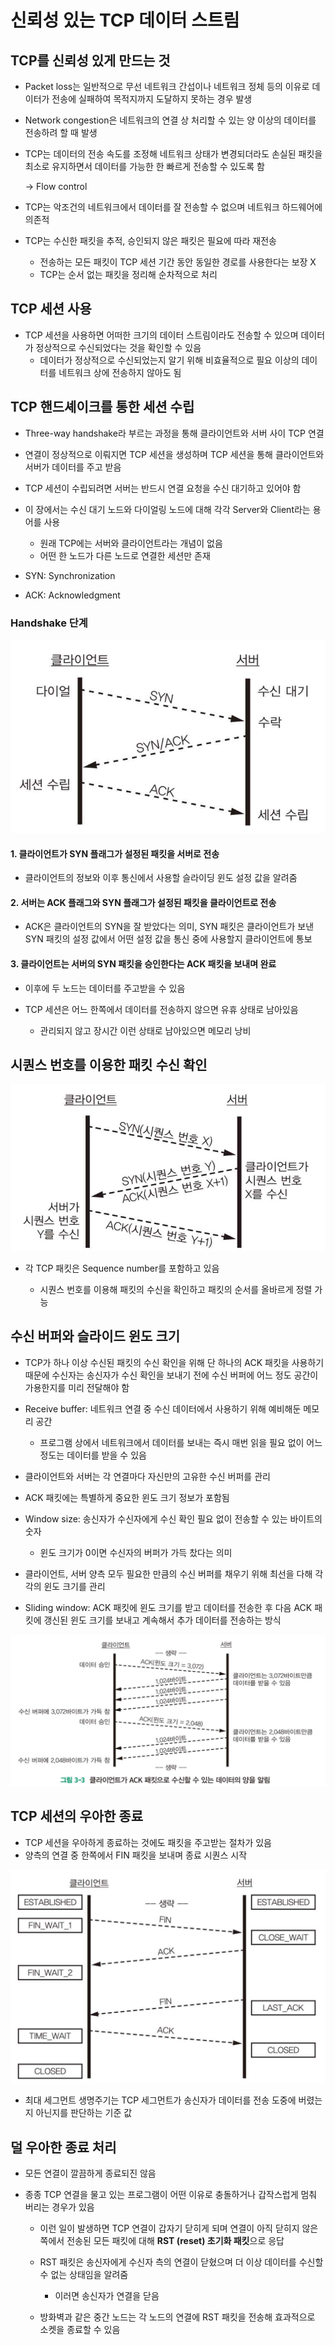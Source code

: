 # 신뢰성 있는 TCP 데이터 스트림

## TCP를 신뢰성 있게 만드는 것

- Packet loss는 일반적으로 무선 네트워크 간섭이나 네트워크 정체 등의 이유로 데이터가 전송에 실패하여 목적지까지 도달하지 못하는 경우 발생
- Network congestion은 네트워크의 연결 상 처리할 수 있는 양 이상의 데이터를 전송하려 할 때 발생
- TCP는 데이터의 전송 속도를 조정해 네트워크 상태가 변경되더라도 손실된 패킷을 최소로 유지하면서 데이터를 가능한 한 빠르게 전송할 수 있도록 함

  → Flow control

- TCP는 악조건의 네트워크에서 데이터를 잘 전송할 수 없으며 네트워크 하드웨어에 의존적
- TCP는 수신한 패킷을 추적, 승인되지 않은 패킷은 필요에 따라 재전송

  - 전송하는 모든 패킷이 TCP 세션 기간 동안 동일한 경로를 사용한다는 보장 X
  - TCP는 순서 없는 패킷을 정리해 순차적으로 처리

## TCP 세션 사용

- TCP 세션을 사용하면 어떠한 크기의 데이터 스트림이라도 전송할 수 있으며 데이터가 정상적으로 수신되었다는 것을 확인할 수 있음
  - 데이터가 정상적으로 수신되었는지 알기 위해 비효율적으로 필요 이상의 데이터를 네트워크 상에 전송하지 않아도 됨

## TCP 핸드셰이크를 통한 세션 수립

- Three-way handshake라 부르는 과정을 통해 클라이언트와 서버 사이 TCP 연결
- 연결이 정상적으로 이뤄지면 TCP 세션을 생성하며 TCP 세션을 통해 클라이언트와 서버가 데이터를 주고 받음
- TCP 세션이 수립되려면 서버는 반드시 연결 요청을 수신 대기하고 있어야 함
- 이 장에서는 수신 대기 노드와 다이얼링 노드에 대해 각각 Server와 Client라는 용어를 사용

  - 원래 TCP에는 서버와 클라이언트라는 개념이 없음
  - 어떤 한 노드가 다른 노드로 연결한 세션만 존재

- SYN: Synchronization
- ACK: Acknowledgment

### Handshake 단계

![Screenshot 2023-08-16 at 23.28.23.png](https://github.com/seungwonbased/TIL/blob/main/Network/assets/Screenshot_2023-08-16_at_23.28.23.png)

#### 1. 클라이언트가 SYN 플래그가 설정된 패킷을 서버로 전송

- 클라이언트의 정보와 이후 통신에서 사용할 슬라이딩 윈도 설정 값을 알려줌

#### 2. 서버는 ACK 플래그와 SYN 플래그가 설정된 패킷을 클라이언트로 전송

- ACK은 클라이언트의 SYN을 잘 받았다는 의미, SYN 패킷은 클라이언트가 보낸 SYN 패킷의 설정 값에서 어떤 설정 값을 통신 중에 사용할지 클라이언트에 통보

#### 3. 클라이언트는 서버의 SYN 패킷을 승인한다는 ACK 패킷을 보내며 완료

- 이후에 두 노드는 데이터를 주고받을 수 있음

- TCP 세션은 어느 한쪽에서 데이터를 전송하지 않으면 유휴 상태로 남아있음

  - 관리되지 않고 장시간 이런 상태로 남아있으면 메모리 낭비

## 시퀀스 번호를 이용한 패킷 수신 확인

![Screenshot 2023-08-16 at 23.28.41.png](https://github.com/seungwonbased/TIL/blob/main/Network/assets/Screenshot_2023-08-16_at_23.28.41.png)

- 각 TCP 패킷은 Sequence number를 포함하고 있음

  - 시퀀스 번호를 이용해 패킷의 수신을 확인하고 패킷의 순서를 올바르게 정렬 가능

## 수신 버퍼와 슬라이드 윈도 크기

- TCP가 하나 이상 수신된 패킷의 수신 확인을 위해 단 하나의 ACK 패킷을 사용하기 때문에 수신자는 송신자가 수신 확인을 보내기 전에 수신 버퍼에 어느 정도 공간이 가용한지를 미리 전달해야 함
- Receive buffer: 네트워크 연결 중 수신 데이터에서 사용하기 위해 예비해둔 메모리 공간

  - 프로그램 상에서 네트워크에서 데이터를 보내는 즉시 매번 읽을 필요 없이 어느 정도는 데이터를 받을 수 있음

- 클라이언트와 서버는 각 연결마다 자신만의 고유한 수신 버퍼를 관리

- ACK 패킷에는 특별하게 중요한 윈도 크기 정보가 포함됨
- Window size: 송신자가 수신자에게 수신 확인 필요 없이 전송할 수 있는 바이트의 숫자

  - 윈도 크기가 0이면 수신자의 버퍼가 가득 찼다는 의미

- 클라이언트, 서버 양측 모두 필요한 만큼의 수신 버퍼를 채우기 위해 최선을 다해 각각의 윈도 크기를 관리
- Sliding window: ACK 패킷에 윈도 크기를 받고 데이터를 전송한 후 다음 ACK 패킷에 갱신된 윈도 크기를 보내고 계속해서 추가 데이터를 전송하는 방식

![Screenshot 2023-08-16 at 23.34.34.png](https://github.com/seungwonbased/TIL/blob/main/Network/assets/Screenshot_2023-08-16_at_23.34.34.png)

## TCP 세션의 우아한 종료

- TCP 세션을 우아하게 종료하는 것에도 패킷을 주고받는 절차가 있음
- 양측의 연결 중 한쪽에서 FIN 패킷을 보내며 종료 시퀀스 시작

![Screenshot 2023-08-16 at 23.36.26.png](https://github.com/seungwonbased/TIL/blob/main/Network/assets/Screenshot_2023-08-16_at_23.36.26.png)

- 최대 세그먼트 생명주기는 TCP 세그먼트가 송신자가 데이터를 전송 도중에 버렸는지 아닌지를 판단하는 기준 값

## 덜 우아한 종료 처리

- 모든 연결이 깔끔하게 종료되진 않음
- 종종 TCP 연결을 물고 있는 프로그램이 어떤 이유로 충돌하거나 갑작스럽게 멈춰 버리는 경우가 있음

  - 이런 일이 발생하면 TCP 연결이 갑자기 닫히게 되며 연결이 아직 닫히지 않은 쪽에서 전송된 모든 패킷에 대해 **RST (reset) 초기화 패킷**으로 응답
  - RST 패킷은 송신자에게 수신자 측의 연결이 닫혔으며 더 이상 데이터를 수신할 수 없는 상태임을 알려줌

    - 이러면 송신자가 연결을 닫음

  - 방화벽과 같은 중간 노드는 각 노드의 연결에 RST 패킷을 전송해 효과적으로 소켓을 종료할 수 있음
